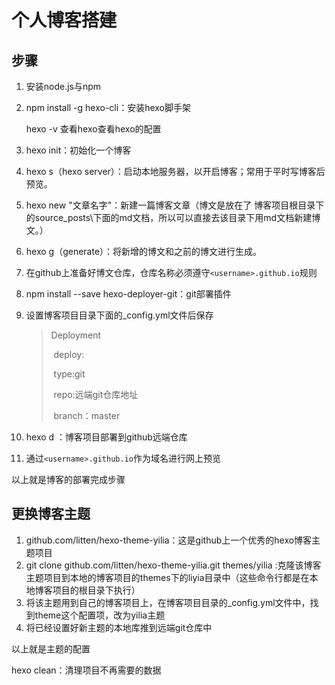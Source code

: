 # 个人博客搭建

## 步骤

1. 安装node.js与npm

2. npm install -g hexo-cli：安装hexo脚手架

   hexo -v 查看hexo查看hexo的配置

3. hexo init：初始化一个博客

4. hexo s（hexo server）：启动本地服务器，以开启博客；常用于平时写博客后预览。

5. hexo new  "文章名字"：新建一篇博客文章（博文是放在了 博客项目根目录下的source\_posts\下面的md文档，所以可以直接去该目录下用md文档新建博文。）

6. hexo g（generate）：将新增的博文和之前的博文进行生成。

7. 在github上准备好博文仓库，仓库名称必须遵守`<username>.github.io`规则

8. npm install --save hexo-deployer-git：git部署插件

9. 设置博客项目目录下面的_config.yml文件后保存

   > Deployment
   >
   > ​	deploy:
   >
   > ​	type:git
   >
   > ​	repo:远端git仓库地址
   >
   > ​	branch：master

10. hexo d ：博客项目部署到github远端仓库

11. 通过`<username>.github.io`作为域名进行网上预览

以上就是博客的部署完成步骤

## 更换博客主题

1. github.com/litten/hexo-theme-yilia：这是github上一个优秀的hexo博客主题项目
2. git clone github.com/litten/hexo-theme-yilia.git  themes/yilia :克隆该博客主题项目到本地的博客项目的themes下的liyia目录中（这些命令行都是在本地博客项目的根目录下执行）
3. 将该主题用到自己的博客项目上，在博客项目目录的_config.yml文件中，找到theme这个配置项，改为yilia主题
4. 将已经设置好新主题的本地库推到远端git仓库中

以上就是主题的配置



hexo clean：清理项目不再需要的数据




